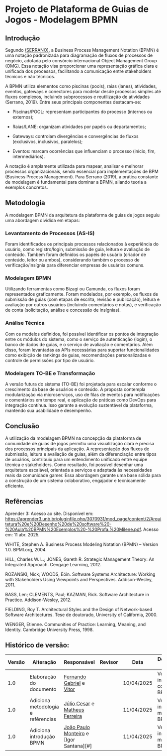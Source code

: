 # Projeto de Plataforma de Guias de Jogos - Modelagem BPMN

## Introdução

Segundo [(SERRANO)](#refêrencias), a Business Process Management Notation (BPMN) é uma notação padronizada para diagramação de fluxos de processos de negócio, adotada pelo consórcio internacional Object Management Group (OMG). Essa notação visa proporcionar uma representação gráfica clara e unificada dos processos, facilitando a comunicação entre stakeholders técnicos e não técnicos.

A BPMN utiliza elementos como piscinas (pools), raias (lanes), atividades, eventos, gateways e conectores para modelar desde processos simples até fluxos complexos, incluindo subprocessos e reutilização de atividades (Serrano, 2019). Entre seus principais componentes destacam-se:

- Piscinas/POOL: representam participantes do processo (internos ou externos);

- Raias/LANE: organizam atividades por papéis ou departamentos;

- Gateways: controlam divergências e convergências de fluxos (exclusivos, inclusivos, paralelos);

- Eventos: marcam ocorrências que influenciam o processo (início, fim, intermediários).

A notação é amplamente utilizada para mapear, analisar e melhorar processos organizacionais, sendo essencial para implementações de BPM (Business Process Management). Para Serrano (2019), a prática constante de modelagem é fundamental para dominar a BPMN, aliando teoria a exemplos concretos.

## Metodologia

A modelagem BPMN da arquitetura da plataforma de guias de jogos seguiu uma abordagem dividida em etapas:

### Levantamento de Processos (AS-IS)

Foram identificados os principais processos relacionados à experiência do usuário, como registro/login, submissão de guia, leitura e avaliação de conteúdo. Também foram definidos os papéis de usuário (criador de conteúdo, leitor ou ambos), considerando também o processo de verificação/insígnia para diferenciar empresas de usuários comuns.

### Modelagem BPMN

Utilizando ferramentas como Bizagi ou Camunda, os fluxos foram representados graficamente. Foram modelados, por exemplo, os fluxos de submissão de guias (com etapas de escrita, revisão e publicação), leitura e avaliação por outros usuários (incluindo comentários e notas), e verificação de conta (solicitação, análise e concessão de insígnias).

### Análise Técnica

Com os modelos definidos, foi possível identificar os pontos de integração entre os módulos do sistema, como o serviço de autenticação (login), o banco de dados de guias, e o serviço de avaliação e comentários. Além disso, foram levantadas as APIs necessárias para suportar funcionalidades como exibição de rankings de guias, recomendações personalizadas e controle de permissões por tipo de usuário.

### Modelagem TO-BE e Transformação

A versão futura do sistema (TO-BE) foi projetada para escalar conforme o crescimento da base de usuários e conteúdo. A proposta contempla modularização via microserviços, uso de filas de eventos para notificações e comentários em tempo real, e aplicação de práticas como DevOps para integração contínua. Isso garante a evolução sustentável da plataforma, mantendo sua usabilidade e desempenho.

## Conclusão

A utilização da modelagem BPMN na concepção da plataforma de comunidade de guias de jogos permitiu uma visualização clara e precisa dos processos principais da aplicação. A representação dos fluxos de submissão, leitura e avaliação de guias, além da diferenciação entre tipos de usuários, contribuiu para um entendimento unificado entre equipe técnica e stakeholders. Como resultado, foi possível desenhar uma arquitetura escalável, orientada a serviços e adaptada às necessidades reais da comunidade gamer. Essa abordagem garante uma base sólida para a construção de um sistema colaborativo, engajador e tecnicamente eficiente.

## Refêrencias

Aprender 3: Acesso ao site. Disponível em: <https://aprender3.unb.br/pluginfile.php/3070931/mod_page/content/2/Arquitetura%20e%20Desenho%20de%20software%20-%20Aula%20BPMN%20Exemplos%20-%20Profa.%20Milene.pdf>. Acesso em: 11 abr. 2025.

WHITE, Stephen A.
Business Process Modeling Notation (BPMN) – Version 1.0.
BPMI.org, 2004.

HILL, Charles W. L.; JONES, Gareth R.
Strategic Management Theory: An Integrated Approach.
Cengage Learning, 2012.

ROZANSKI, Nick; WOODS, Eóin.
Software Systems Architecture: Working with Stakeholders Using Viewpoints and Perspectives.
Addison-Wesley, 2011.

BASS, Len; CLEMENTS, Paul; KAZMAN, Rick.
Software Architecture in Practice.
Addison-Wesley, 2012.

FIELDING, Roy T.
Architectural Styles and the Design of Network-based Software Architectures.
Tese de doutorado, University of California, 2000.

WENGER, Etienne.
Communities of Practice: Learning, Meaning, and Identity.
Cambridge University Press, 1998.

## Histórico de versão:

| Versão | Alteração                    | Responsável     | Revisor | Data       | Detalhes da Revisão |
|--------|------------------------------|------------------|---------|------------|----------------------|
| 1.0    | Elaboração do documento      | [Fernando Gabriel](https://github.com/show-dawn) e [Vitor](https://github.com/vcpVitor) |         | 10/04/2025 | Versão inicial conclusão BPMN |
| 1.0    | Adiciona metodologia e refêrencias      | [Júlio Cesar](https://github.com/Julio1099) e [Matheus Ferreira](https://github.com/matferreira1) |         | 11/04/2025 | Versão inicial metodologia BPMN |
| 1.0    | Adiciona introdução BPMN      | [João Paulo Monteiro](https://github.com/joaombc) e [Igor Santana][#] |         | 11/04/2025 | Versão inicial metodologia BPMN |